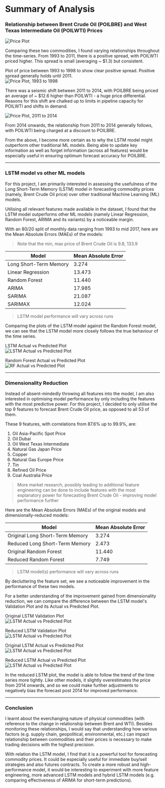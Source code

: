 # Summary of Analysis

### Relationship between Brent Crude Oil (POILBRE) and West Texas Intermediate Oil (POILWTI) Prices

![Price Plot](./visuals/time_series_POILBRE_POILWTI.png)

Comparing these two commodities, I found varying relationships throughout the time-series. From 1993 to 2011, there is a positive spread, with POILWTI priced higher. This spread is small (averaging ~ $1.3) but consistent.

Plot of price between 1993 to 1998 to show clear positive spread. Positive spread generally holds until 2011.<br>
![Price Plot, 1993 to 1998](./visuals/time_series_POILBRE_POILWTI_1993_1998.png)

There was a seismic shift between 2011 to 2014, with POILBRE being priced an average of ~ $12.6 higher than POILWTI - a huge price differential. Reasons for this shift are chalked up to limits in pipeline capacity for POILWTI and shifts in demand.<br>

![Price Plot, 2011 to 2014](./visuals/time_series_POILBRE_POILWTI_2011_2014.png)

From 2014 onwards, the relationship from 2011 to 2014 generally follows, with POILWTI being charged at a discount to POILBRE.

From the above, I become more certain as to why the LSTM model might outperform other traditional ML models. Being able to update key information as well as forget information (across all features) would be especially useful in ensuring optimum forecast accuracy for POILBRE.
 
 ---

### LSTM model vs other ML models

For this project, I am primarily interested in assessing the usefulness of the Long Short-Term Memory (LSTM) model in forecasting commodity prices (namely, Brent Crude Oil price) over other traditional Machine Learning (ML) models.

Utilising all relevant features made available in the dataset, I found that the LSTM model outperforms other ML models (namely Linear Regression, Random Forest, ARIMA and its variants) by a noticeable margin.

With an 80/20 split of monthly data ranging from 1993 to mid 2017, here are the Mean Absolute Errors (MAEs) of the models:

> Note that the min, max price of Brent Crude Oil is 9.8, 133.9

| Model | Mean Absolute Error |
|---|---|
| Long Short-Term Memory | 3.274 |
| Linear Regression | 13.473 |
| Random Forest | 11.440 |
| ARIMA | 17.985 |
| SARIMA | 21.087 |
| SARIMAX | 12.024 |

> LSTM model performance will vary across runs

Comparing the plots of the LSTM model against the Random Forest model, we can see that the LSTM model more closely follows the true behaviour of the time series.

LSTM Actual vs Predicted Plot<br>
![LSTM Actual vs Predicted Plot](./visuals/lstm_actual_vs_predicted_plot.png)

Random Forest Actual vs Predicted Plot<br>
![RF Actual vs Predicted Plot](./visuals/rf_actual_vs_predicted_plot.png)

---

### Dimensionality Reduction

Instead of absent-mindedly throwing all features into the model, I am also interested in optimising model performance by only including the features with the most predictive power. For this project, I decided to only utilise the top 9 features to forecast Brent Crude Oil price, as opposed to all 53 of them.

These 9 features, with correlations from 87.6% up to 99.9%, are:<br>
1. Oil Asia-Pacific Spot Price
2. Oil Dubai
3. Oil West Texas Intermediate 
4. Natural Gas Japan Price
5. Copper
6. Natural Gas Europe Price
7. Tin
8. Refined Oil Price
9. Coal Australia Price

> More market research, possibly leading to additional feature engineering can be done to include features with the most explanatory power for forecasting Brent Crude Oil - improving model performance further

Here are the Mean Absolute Errors (MAEs) of the original models and dimensionally-reduced models:

| Model | Mean Absolute Error |
|---|---|
| Original Long Short-Term Memory | 3.274 |
| Reduced Long Short-Term Memory | 2.473 |
| Original Random Forest | 11.440 |
| Reduced Random Forest | 7.749 |

> LSTM model(s) performance will vary across runs

By decluttering the feature set, we see a noticeable improvement in the performance of these two models.

For a better understanding of the improvement gained from dimensionality reduction, we can compare the difference between the LSTM model's Validation Plot and its Actual vs Predicted Plot.

Original LSTM Validation Plot<br>
![LSTM Actual vs Predicted Plot](./visuals/lstm_validation_plot.png)

Reduced LSTM Validation Plot<br>
![LSTM Actual vs Predicted Plot](./visuals/lstm_validation_plot_optimised.png)

Original LSTM Actual vs Predicted Plot<br>
![LSTM Actual vs Predicted Plot](./visuals/lstm_actual_vs_predicted_plot.png)

Reduced LSTM Actual vs Predicted Plot<br>
![LSTM Actual vs Predicted Plot](./visuals/lstm_actual_vs_predicted_plot_optimised.png)

In the reduced LSTM plot, the model is able to follow the trend of the time series more tightly. Like other models, it slightly overestimates the price from 2014 onwards, and so we could make further adjustments to negatively bias the forecast post 2014 for improved performance.

---

### Conclusion

I learnt about the everchanging nature of physical commodities (with reference to the change in relationship between Brent and WTI). Besides monitoring these relationships, I would say that understanding how various factors (e.g. supply chain, geopolitical, environmental, etc.) can impact relationship between commodities and their prices is necessary to make trading decisions with the highest precision.

With relation the LSTM model, I find that it is a powerful tool for forecasting commodity prices. It could be especially useful for immediate buy/sell strategies and also futures contracts. To create a more robust and high-performance model, it would be interesting to experiment with more feature engineering, more advanced LSTM models and hybrid LSTM models (e.g. comparing effectiveness of ARIMA for short-term predictions).
